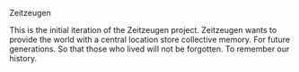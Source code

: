 Zeitzeugen

This is the initial iteration of the Zeitzeugen project. Zeitzeugen wants to provide the world with a central location store collective memory. For future generations. So that those who lived will not be forgotten. To remember our history.
